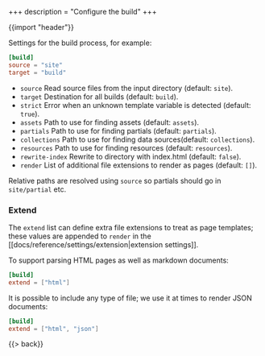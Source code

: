 +++
description = "Configure the build"
+++

{{import "header"}}

Settings for the build process, for example:

```toml
[build]
source = "site"
target = "build"
```

* `source` Read source files from the input directory (default: `site`).
* `target` Destination for all builds (default: `build`).
* `strict` Error when an unknown template variable is detected (default: `true`).
* `assets` Path to use for finding assets (default: `assets`).
* `partials` Path to use for finding partials (default: `partials`).
* `collections` Path to use for finding data sources(default: `collections`).
* `resources` Path to use for finding resources (default: `resources`).
* `rewrite-index` Rewrite to directory with index.html (default: `false`).
* `render` List of additional file extensions to render as pages (default: `[]`).

Relative paths are resolved using `source` so partials should go in `site/partial` etc.

### Extend

The `extend` list can define extra file extensions to treat as page templates; these values are appended to `render` in the [[docs/reference/settings/extension|extension settings]].

To support parsing HTML pages as well as markdown documents:

```toml
[build]
extend = ["html"]
```

It is possible to include any type of file; we use it at times to render JSON documents:

```toml
[build]
extend = ["html", "json"]
```

{{> back}}
